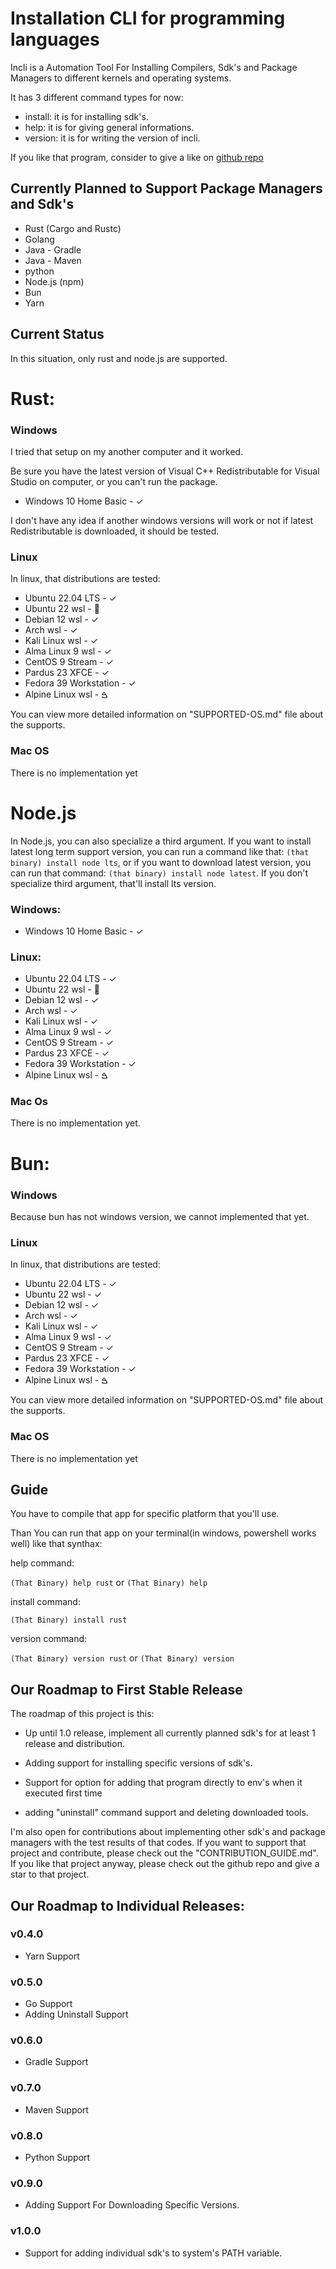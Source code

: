 # Installation CLI for programming languages

Incli is a Automation Tool For Installing Compilers, Sdk's and Package Managers to different kernels and operating systems.

It has 3 different command types for now:

* install: it is for installing sdk's. 
* help: it is for giving general informations.
* version: it is for writing the version of incli.

If you like that program, consider to give a like on [github repo](https://github.com/Necoo33/incli)

## Currently Planned to Support Package Managers and Sdk's

* Rust (Cargo and Rustc)
* Golang
* Java - Gradle
* Java - Maven
* python
* Node.js (npm)
* Bun
* Yarn

## Current Status

In this situation, only rust and node.js are supported.

# Rust:

### Windows

I tried that setup on my another computer and it worked.

Be sure you have the latest version of Visual C++ Redistributable for Visual Studio on computer, or you can't run the package.

* Windows 10 Home Basic - &#10003;

I don't have any idea if another windows versions will work or not if latest Redistributable is downloaded, it should be tested. 

### Linux

In linux, that distributions are tested:

* Ubuntu 22.04 LTS - &#10003;
* Ubuntu 22 wsl - &#129300;
* Debian 12 wsl - &#10003;
* Arch wsl - &#10003;
* Kali Linux wsl - &#10003;
* Alma Linux 9 wsl - &#10003;
* CentOS 9 Stream - &#10003;
* Pardus 23 XFCE - &#10003;
* Fedora 39 Workstation - &#10003;
* Alpine Linux wsl - &#2049;

You can view more detailed information on "SUPPORTED-OS.md" file about the supports.

### Mac OS

There is no implementation yet

# Node.js

In Node.js, you can also specialize a third argument. If you want to install latest long term support version, you can run a command like that: `(that binary) install node lts`, or if you want to download latest version, you can run that command: `(that binary) install node latest`. If you don't specialize third argument, that'll install lts version.

### Windows:

* Windows 10 Home Basic - &#10003;

### Linux:

* Ubuntu 22.04 LTS - &#10003;
* Ubuntu 22 wsl - &#129300;
* Debian 12 wsl - &#10003;
* Arch wsl - &#10003;
* Kali Linux wsl - &#10003;
* Alma Linux 9 wsl - &#10003;
* CentOS 9 Stream - &#10003;
* Pardus 23 XFCE - &#10003;
* Fedora 39 Workstation - &#10003;
* Alpine Linux wsl - &#2049;

### Mac Os

There is no implementation yet.

# Bun:

### Windows

Because bun has not windows version, we cannot implemented that yet.

### Linux

In linux, that distributions are tested:

* Ubuntu 22.04 LTS - &#10003;
* Ubuntu 22 wsl - &#10003;
* Debian 12 wsl - &#10003;
* Arch wsl - &#10003;
* Kali Linux wsl - &#10003;
* Alma Linux 9 wsl - &#10003;
* CentOS 9 Stream - &#10003;
* Pardus 23 XFCE - &#10003;
* Fedora 39 Workstation - &#10003;
* Alpine Linux wsl - &#2049;

You can view more detailed information on "SUPPORTED-OS.md" file about the supports.

### Mac OS

There is no implementation yet

## Guide

You have to compile that app for specific platform that you'll use.

Than You can run that app on your terminal(in windows, powershell works well) like that synthax:

help command:

`(That Binary) help rust` or `(That Binary) help`

install command:

`(That Binary) install rust`

version command:

`(That Binary) version rust` or `(That Binary) version`

## Our Roadmap to First Stable Release

The roadmap of this project is this:

* Up until 1.0 release, implement all currently planned sdk's for at least 1 release and distribution.

* Adding support for installing specific versions of sdk's.

* Support for option for adding that program directly to env's when it executed first time

* adding "uninstall" command support and deleting downloaded tools.

I'm also open for contributions about implementing other sdk's and package managers with the test results of that codes. If you want to support that project and contribute, please check out the "CONTRIBUTION_GUIDE.md". If you like that project anyway, please check out the github repo and give a star to that project.

## Our Roadmap to Individual Releases:

### v0.4.0

* Yarn Support

### v0.5.0

* Go Support
* Adding Uninstall Support

### v0.6.0

* Gradle Support

### v0.7.0

* Maven Support

### v0.8.0

* Python Support

### v0.9.0

* Adding Support For Downloading Specific Versions.

### v1.0.0

* Support for adding individual sdk's to system's PATH variable.